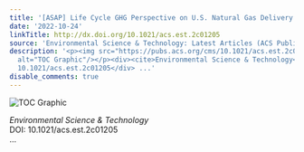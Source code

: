 ```yaml
---
title: '[ASAP] Life Cycle GHG Perspective on U.S. Natural Gas Delivery Pathways'
date: '2022-10-24'
linkTitle: http://dx.doi.org/10.1021/acs.est.2c01205
source: 'Environmental Science & Technology: Latest Articles (ACS Publications)'
description: '<p><img src="https://pubs.acs.org/cms/10.1021/acs.est.2c01205/asset/images/medium/es2c01205_0008.gif"
  alt="TOC Graphic"/></p><div><cite>Environmental Science & Technology</cite></div><div>DOI:
  10.1021/acs.est.2c01205</div> ...'
disable_comments: true
---
```

<p><img src="https://pubs.acs.org/cms/10.1021/acs.est.2c01205/asset/images/medium/es2c01205_0008.gif" alt="TOC Graphic"/></p><div><cite>Environmental Science & Technology</cite></div><div>DOI: 10.1021/acs.est.2c01205</div> ...